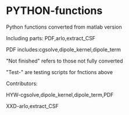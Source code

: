 # PYTHON-functions
Python functions converted from matlab version

Including parts: PDF,arlo,extract_CSF

PDF includes:cgsolve,dipole_kernel,dipole_term

"Not finished" refers to those not fully converted

"Test-" are testing scripts for fnctions above

Contributors:

HYW-cgsolve,dipole_kernel,dipole_term,PDF

XXD-arlo,extract_CSF
